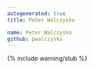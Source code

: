 ```yaml
---
autogenerated: true
title: Peter Walczysko

name: Peter Walczysko
github: pwalczysko
---
```


{% include warning/stub %}
